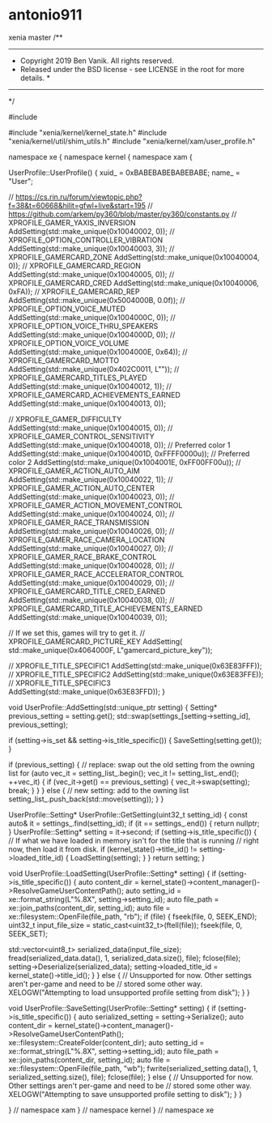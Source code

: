 # antonio911
xenia master
/**
******************************************************************************
* Copyright 2019 Ben Vanik. All rights reserved.
 * Released under the BSD license - see LICENSE in the root for more details. *
 ******************************************************************************
  */
  
  #include <sstream>
  
  #include "xenia/kernel/kernel_state.h"
  #include "xenia/kernel/util/shim_utils.h"
  #include "xenia/kernel/xam/user_profile.h"
  
  namespace xe {
  namespace kernel {
  namespace xam {
  
UserProfile::UserProfile() {
xuid_ = 0xBABEBABEBABEBABE;
 name_ = "User";

// https://cs.rin.ru/forum/viewtopic.php?f=38&t=60668&hilit=gfwl+live&start=195
  // https://github.com/arkem/py360/blob/master/py360/constants.py
  // XPROFILE_GAMER_YAXIS_INVERSION
  AddSetting(std::make_unique<Int32Setting>(0x10040002, 0));
  // XPROFILE_OPTION_CONTROLLER_VIBRATION
  AddSetting(std::make_unique<Int32Setting>(0x10040003, 3));
  // XPROFILE_GAMERCARD_ZONE
  AddSetting(std::make_unique<Int32Setting>(0x10040004, 0));
  // XPROFILE_GAMERCARD_REGION
  AddSetting(std::make_unique<Int32Setting>(0x10040005, 0));
  // XPROFILE_GAMERCARD_CRED
  AddSetting(std::make_unique<Int32Setting>(0x10040006, 0xFA));
  // XPROFILE_GAMERCARD_REP
  AddSetting(std::make_unique<FloatSetting>(0x5004000B, 0.0f));
  // XPROFILE_OPTION_VOICE_MUTED
  AddSetting(std::make_unique<Int32Setting>(0x1004000C, 0));
  // XPROFILE_OPTION_VOICE_THRU_SPEAKERS
  AddSetting(std::make_unique<Int32Setting>(0x1004000D, 0));
  // XPROFILE_OPTION_VOICE_VOLUME
  AddSetting(std::make_unique<Int32Setting>(0x1004000E, 0x64));
  // XPROFILE_GAMERCARD_MOTTO
  AddSetting(std::make_unique<UnicodeSetting>(0x402C0011, L""));
  // XPROFILE_GAMERCARD_TITLES_PLAYED
  AddSetting(std::make_unique<Int32Setting>(0x10040012, 1));
  // XPROFILE_GAMERCARD_ACHIEVEMENTS_EARNED
  AddSetting(std::make_unique<Int32Setting>(0x10040013, 0));
  
  // XPROFILE_GAMER_DIFFICULTY
  AddSetting(std::make_unique<Int32Setting>(0x10040015, 0));
  // XPROFILE_GAMER_CONTROL_SENSITIVITY
  AddSetting(std::make_unique<Int32Setting>(0x10040018, 0));
  // Preferred color 1
  AddSetting(std::make_unique<Int32Setting>(0x1004001D, 0xFFFF0000u));
  // Preferred color 2
  AddSetting(std::make_unique<Int32Setting>(0x1004001E, 0xFF00FF00u));
  // XPROFILE_GAMER_ACTION_AUTO_AIM
  AddSetting(std::make_unique<Int32Setting>(0x10040022, 1));
  // XPROFILE_GAMER_ACTION_AUTO_CENTER
  AddSetting(std::make_unique<Int32Setting>(0x10040023, 0));
  // XPROFILE_GAMER_ACTION_MOVEMENT_CONTROL
  AddSetting(std::make_unique<Int32Setting>(0x10040024, 0));
  // XPROFILE_GAMER_RACE_TRANSMISSION
  AddSetting(std::make_unique<Int32Setting>(0x10040026, 0));
  // XPROFILE_GAMER_RACE_CAMERA_LOCATION
  AddSetting(std::make_unique<Int32Setting>(0x10040027, 0));
  // XPROFILE_GAMER_RACE_BRAKE_CONTROL
  AddSetting(std::make_unique<Int32Setting>(0x10040028, 0));
  // XPROFILE_GAMER_RACE_ACCELERATOR_CONTROL
  AddSetting(std::make_unique<Int32Setting>(0x10040029, 0));
  // XPROFILE_GAMERCARD_TITLE_CRED_EARNED
  AddSetting(std::make_unique<Int32Setting>(0x10040038, 0));
  // XPROFILE_GAMERCARD_TITLE_ACHIEVEMENTS_EARNED
  AddSetting(std::make_unique<Int32Setting>(0x10040039, 0));

// If we set this, games will try to get it.
  // XPROFILE_GAMERCARD_PICTURE_KEY
  AddSetting(
      std::make_unique<UnicodeSetting>(0x4064000F, L"gamercard_picture_key"));

// XPROFILE_TITLE_SPECIFIC1
  AddSetting(std::make_unique<BinarySetting>(0x63E83FFF));
  // XPROFILE_TITLE_SPECIFIC2
  AddSetting(std::make_unique<BinarySetting>(0x63E83FFE));
  // XPROFILE_TITLE_SPECIFIC3
  AddSetting(std::make_unique<BinarySetting>(0x63E83FFD));
}

void UserProfile::AddSetting(std::unique_ptr<Setting> setting) {
  Setting* previous_setting = setting.get();
  std::swap(settings_[setting->setting_id], previous_setting);

if (setting->is_set && setting->is_title_specific()) {
    SaveSetting(setting.get());
  }

if (previous_setting) {
    // replace: swap out the old setting from the owning list
    for (auto vec_it = setting_list_.begin(); vec_it != setting_list_.end();
         ++vec_it) {
      if (vec_it->get() == previous_setting) {
        vec_it->swap(setting);
        break;
      }
    }
  } else {
    // new setting: add to the owning list
    setting_list_.push_back(std::move(setting));
  }
}

UserProfile::Setting* UserProfile::GetSetting(uint32_t setting_id) {
  const auto& it = settings_.find(setting_id);
  if (it == settings_.end()) {
    return nullptr;
  }
  UserProfile::Setting* setting = it->second;
  if (setting->is_title_specific()) {
    // If what we have loaded in memory isn't for the title that is running
    // right now, then load it from disk.
    if (kernel_state()->title_id() != setting->loaded_title_id) {
      LoadSetting(setting);
    }
  }
  return setting;
}

void UserProfile::LoadSetting(UserProfile::Setting* setting) {
  if (setting->is_title_specific()) {
    auto content_dir =
        kernel_state()->content_manager()->ResolveGameUserContentPath();
    auto setting_id = xe::format_string(L"%.8X", setting->setting_id);
    auto file_path = xe::join_paths(content_dir, setting_id);
    auto file = xe::filesystem::OpenFile(file_path, "rb");
    if (file) {
      fseek(file, 0, SEEK_END);
      uint32_t input_file_size = static_cast<uint32_t>(ftell(file));
      fseek(file, 0, SEEK_SET);

 std::vector<uint8_t> serialized_data(input_file_size);
      fread(serialized_data.data(), 1, serialized_data.size(), file);
      fclose(file);
      setting->Deserialize(serialized_data);
      setting->loaded_title_id = kernel_state()->title_id();
    }
  } else {
    // Unsupported for now.  Other settings aren't per-game and need to be
    // stored some other way.
    XELOGW("Attempting to load unsupported profile setting from disk");
  }
}

void UserProfile::SaveSetting(UserProfile::Setting* setting) {
  if (setting->is_title_specific()) {
    auto serialized_setting = setting->Serialize();
    auto content_dir =
        kernel_state()->content_manager()->ResolveGameUserContentPath();
    xe::filesystem::CreateFolder(content_dir);
    auto setting_id = xe::format_string(L"%.8X", setting->setting_id);
    auto file_path = xe::join_paths(content_dir, setting_id);
    auto file = xe::filesystem::OpenFile(file_path, "wb");
    fwrite(serialized_setting.data(), 1, serialized_setting.size(), file);
    fclose(file);
  } else {
    // Unsupported for now.  Other settings aren't per-game and need to be
    // stored some other way.
    XELOGW("Attempting to save unsupported profile setting to disk");
  }
}

}  // namespace xam
}  // namespace kernel
}  // namespace xe






























